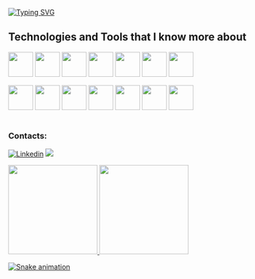 
[![Typing SVG](https://readme-typing-svg.demolab.com?font=Fira+Code&duration=4000&pause=1000&random=false&width=435&lines=Hello%2C++my+name%C2%B4s+Leandro++;Welcome+to+my+GitHub+%F0%9F%98%80+%F0%9F%96%96+%F0%9F%A7%91%E2%80%8D%F0%9F%92%BB)](https://git.io/typing-svg)



## Technologies and Tools that I know more about

<img src="https://cdn.jsdelivr.net/gh/devicons/devicon/icons/git/git-original-wordmark.svg" width="50" height="50" /> <img src="https://cdn.jsdelivr.net/gh/devicons/devicon/icons/html5/html5-plain-wordmark.svg" width="50" height="50"/> 
<img src="https://cdn.jsdelivr.net/gh/devicons/devicon/icons/java/java-original-wordmark.svg" width="50" height="50"/>
<img src="https://cdn.jsdelivr.net/gh/devicons/devicon/icons/css3/css3-plain-wordmark.svg" width="50" height="50"/> 
<img src="https://cdn.jsdelivr.net/gh/devicons/devicon/icons/selenium/selenium-original.svg" width="50" height="50" /> 
<img src="https://cdn.jsdelivr.net/gh/devicons/devicon/icons/mysql/mysql-original-wordmark.svg" width="50" height="50"/>
<img src="https://cdn.jsdelivr.net/gh/devicons/devicon/icons/intellij/intellij-plain.svg"  width="50" height="50" /><p>
<img src="https://cdn.jsdelivr.net/gh/devicons/devicon/icons/jenkins/jenkins-original.svg" width="50" height="50"/>
<img src="https://cdn.jsdelivr.net/gh/devicons/devicon/icons/cucumber/cucumber-plain.svg" width="50" height="50"/>
<img src="https://cdn.jsdelivr.net/gh/devicons/devicon/icons/gitlab/gitlab-original-wordmark.svg" width="50" height="50"/>
<img src="https://cdn.jsdelivr.net/gh/devicons/devicon/icons/jira/jira-original-wordmark.svg" width="50" height="50" />
<img src="https://cdn.jsdelivr.net/gh/devicons/devicon/icons/docker/docker-original-wordmark.svg" width="50" height="50" /> 
<img src="https://cdn.jsdelivr.net/gh/devicons/devicon/icons/linux/linux-original.svg" width="50" height="50" /> 
<img src="https://cdn.jsdelivr.net/gh/devicons/devicon/icons/vscode/vscode-original-wordmark.svg" width="50" height="50" />
       
#

### Contacts:
[![Linkedin](https://img.shields.io/badge/LinkedIn-0077B5?style=for-the-badge&logo=linkedin&logoColor=white)](https://www.linkedin.com/in/leandro-souza-67015b56/)
<a href = "mailto:unesouza@gmail.com"><img src="https://img.shields.io/badge/Gmail-D14836?style=for-the-badge&logo=gmail&logoColor=white" target="_blank"></a>
          

<div>
<a href="https://github.com/leandrosouza10">
<img height="180em" src="https://github-readme-stats.vercel.app/api/top-langs/?username=leandrosouza10&layout=compact&langs_count=7&theme=dracula"/>
<img height="180em" src="https://github-readme-stats.vercel.app/api?username=leandrosouza10&show_icons=true&theme=dracula&include_all_commits=true&count_private=true"/>

 ![Snake animation](https://github.com/leandrosouza10/leandrosouza10/blob/output/github-contribution-grid-snake.svg)
 
</div>


          
  
  



          
          
           


          






